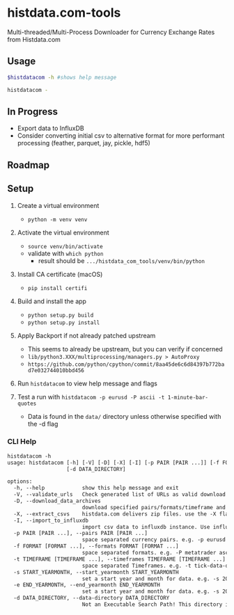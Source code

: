 # histdata.com-tools

Multi-threaded/Multi-Process Downloader for Currency Exchange Rates from Histdata.com

## Usage

```sh
$histdatacom -h #shows help message
```
```sh
histdatacom -
```
## In Progress

- Export data to InfluxDB
- Consider converting initial csv to alternative format for more performant processing (feather, parquet, jay, pickle, hdf5)

## Roadmap


## Setup

1. Create a virtual environment
   - `python -m venv venv`

2. Activate the virtual environment
   - `source venv/bin/activate`
   - validate with `which python`
     - result should be `.../histdata_com_tools/venv/bin/python`

3. Install CA certificate (macOS)
   - `pip install certifi`

4. Build and install the app
   - `python setup.py build`
   - `python setup.py install`

5. Apply Backport if not already patched upstream
   - This seems to already be upstream, but you can verify if concerned
   - `lib/python3.XXX/multiprocessing/managers.py > AutoProxy`
   - `https://github.com/python/cpython/commit/8aa45de6c6d84397b772bad7e032744010bbd456`
  
6. Run `histdatacom` to view help message and flags

7. Test a run with `histdatacom -p eurusd -P ascii -t 1-minute-bar-quotes`
    - Data is found in the `data/` directory unless otherwise specified with the -d flag

### CLI Help

```txt
histdatacom -h
usage: histdatacom [-h] [-V] [-D] [-X] [-I] [-p PAIR [PAIR ...]] [-f FORMAT [FORMAT ...]] [-t TIMEFRAME [TIMEFRAME ...]] [-s START_YEARMONTH] [-e END_YEARMONTH]
                   [-d DATA_DIRECTORY]

options:
  -h, --help            show this help message and exit
  -V, --validate_urls   Check generated list of URLs as valid download locations
  -D, --download_data_archives
                        download specified pairs/formats/timeframe and create data files
  -X, --extract_csvs    histdata.com delivers zip files. use the -X flag to extract them to .csv.
  -I, --import_to_influxdb
                        import csv data to influxdb instance. Use influxdb.yaml to configure.
  -p PAIR [PAIR ...], --pairs PAIR [PAIR ...]
                        space separated currency pairs. e.g. -p eurusd usdjpy ...
  -f FORMAT [FORMAT ...], --formats FORMAT [FORMAT ...]
                        space separated formats. e.g. -P metatrader ascii ninjatrader metastock
  -t TIMEFRAME [TIMEFRAME ...], --timeframes TIMEFRAME [TIMEFRAME ...]
                        space separated Timeframes. e.g. -t tick-data-quotes 1-minute-bar-quotes ...
  -s START_YEARMONTH, --start_yearmonth START_YEARMONTH
                        set a start year and month for data. e.g. -s 2000-04 or -s 2015-00
  -e END_YEARMONTH, --end_yearmonth END_YEARMONTH
                        set a start year and month for data. e.g. -s 2020-00 or -s 2022-04
  -d DATA_DIRECTORY, --data-directory DATA_DIRECTORY
                        Not an Executable Search Path! This directory is used to perform work. default is "data" in the current directory
```
